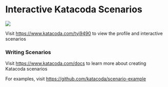 # Interactive Katacoda Scenarios

[![](http://shields.katacoda.com/katacoda/tyj9490/count.svg)](https://www.katacoda.com/tyj9490 "Get your profile on Katacoda.com")

Visit https://www.katacoda.com/tyj9490 to view the profile and interactive scenarios

### Writing Scenarios
Visit https://www.katacoda.com/docs to learn more about creating Katacoda scenarios

For examples, visit https://github.com/katacoda/scenario-example
